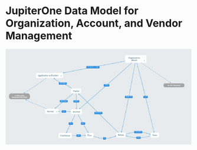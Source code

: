 # JupiterOne Data Model for Organization, Account, and Vendor Management



![](../assets/data-model-person-vendor-org.png)